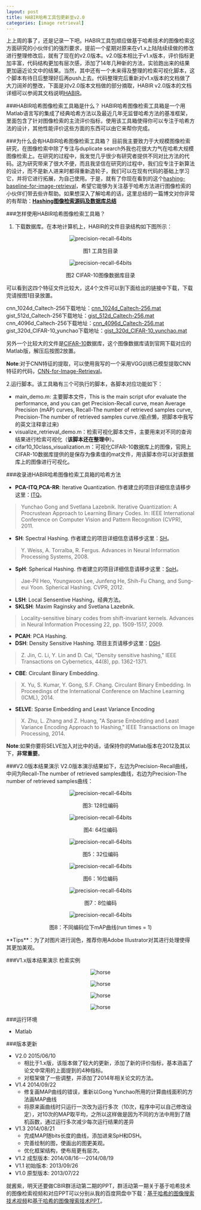 ```yaml
---
layout: post
title: HABIR哈希工具包更新至v2.0
categories: [image retrieval]
---
```


上上周的事了，还是记录一下吧。HABIR工具包顺应做基于哈希技术的图像检索这方面研究的小伙伴们的强烈要求，提前一个星期对原来在v1.x上陆陆续续做的修改进行整理修改后，就有了现在的v2.0版本。v2.0版本相比于v1.x版本，评价指标更加丰富，代码结构更加有层次感，添加了14年几种新的方法，实验跑出来的结果更加逼近论文中的结果。当然，其中还有一个未来得及整理的检索可视化脚本，这个脚本有待日后整理好后再push上去。代码整理完后重新对v1.x版本的文档做了大刀阔斧的整改，下面是对v2.0版本文档做的部分摘取，HABIR v2.0版本的文档详细可以参阅其文档说明[HABIR](http://yongyuan.name/habir/)。

###HABIR哈希图像检索工具箱是什么？
HABIR哈希图像检索工具箱是一个用Matlab语言写的集成了经典哈希方法以及最近几年无监督哈希方法的基准框架，里面包含了针对图像检索的主流评价指标，使用该工具箱使得你可以专注于哈希方法的设计，其他性能评价这些方面的东西可以由它来帮你完成。

###为什么会有HABIR哈希图像检索工具箱？
目前我主要致力于大规模图像检索研究，在图像检索中除了专注与duplicate search外我也花很大力气在哈希大规模图像检索上。在研究的过程中，我发觉几乎很少有研究者提供不同对比方法的代码。这为研究带来了很大不便，而且我坚信在研究的过程中，我们应专注于新算法的设计，而不是新人进来时都得重新造轮子，我们可以在现有代码的基础上学习它，并将它进行拓展，为自己使用。于是，就有了你现在看到的这个[hashing-baseline-for-image-retrieval](https://github.com/willard-yuan/hashing-baseline-for-image-retrieval)，希望它能够为关注基于哈希方法进行图像检索的小伙伴们带去些许帮助。如果想深入了解哈希的话，这里总结的一篇博文对你非常的有帮助：[**Hashing图像检索源码及数据库总结**](http://yongyuan.name/blog/codes-of-hash-for-image-retrieval.html)

###怎样使用HABIR哈希图像检索工具箱？
1. 下载数据库。在本地计算机上，HABIR的文件目录结构如下图所示：
<p align="center"><img src="http://yongyuan.name/habir/doc/downfiles.png" alt="precision-recall-64bits"/></p>
<p align="center">图1 工具包目录</p>
<p align="center"><img src="http://yongyuan.name/habir/doc/CIFAR-10.png" alt="precision-recall-64bits"/></p>
<p align="center">图2 CIFAR-10图像数据库目录</p>

可以看到这四个特征文件比较大，这4个文件可以到下面给出的链接中下载，下载完请按图1目录放置。

cnn\_1024d\_Caltech-256下载地址：[cnn_1024d_Caltech-256.mat](http://pan.baidu.com/s/1o67k5RG)</br>
gist\_512d\_Caltech-256下载地址：[gist_512d_Caltech-256.mat](http://pan.baidu.com/s/1jG8ECZW)</br>
cnn\_4096d\_Caltech-256下载地址：[cnn_4096d_Caltech-256.mat](http://pan.baidu.com/s/1eQIWkro)</br>
gist\_320d\_CIFAR-10\_yunchao下载地址：[gist_320d_CIFAR-10_yunchao.mat](http://pan.baidu.com/s/1o61KSQI)</br>

另外一个比较大的文件是[CIFAR-10](http://www.cs.toronto.edu/~kriz/cifar.html)数据库，这个图像数据库请到官网下载对应的Matlab版，解压后按图2放置。

**Note**:对于CNN特征的提取，可以使用我写的一个采用VGG训练已模型提取CNN特征的代码，[CNN-for-Image-Retrieval](https://github.com/willard-yuan/CNN-for-Image-Retrieval)。

2.运行脚本。该工具箱有三个可执行的脚本，各脚本对应功能如下：

- main_demo.m: 主要脚本文件，This is the main script ufor evaluate the performance,  and you can get Precision-Recall curve, mean Average Precision (mAP) curves,  Recall-The number of retrieved samples curve, Precision-The number of retrieved samples curve.(偷点懒，把脚本中我写的英文注释拿过来)
- visualize\_retrieval_demo.m：检索可视化脚本文件，主要用来对不同的查询结果进行检索可视化（**该脚本还在整理中**）。
- cifar10_10class\_visualization.m：可视化CIFAR-10数据库上的图像，官网上CIFAR-10数据库提供的是保存为像素值的mat文件，用该脚本你可以对该数据库上的图像进行可视化。


###收录进HABIR哈希图像检索工具箱的哈希方法
- **PCA-ITQ**,**PCA-RR**: Iterative Quantization. 作者建立的项目详细信息请移步这里：[ITQ](http://www.unc.edu/~yunchao/itq.htm)。
>Yunchao Gong and Svetlana Lazebnik.  Iterative Quantization: A Procrustean Approach to Learning Binary Codes. In: IEEE International Conference on Computer Vision and Pattern Recognition (CVPR), 2011.

- **SH**: Spectral Hashing. 作者建立的项目详细信息请移步这里：[SH](http://www.cs.huji.ac.il/~yweiss/SpectralHashing/)。
>Y. Weiss, A. Torralba, R. Fergus. Advances in Neural Information Processing Systems, 2008.

- **SpH**: Spherical Hashing. 作者建立的项目详细信息请移步这里：[SpH](http://sglab.kaist.ac.kr/Spherical_Hashing/)。
>Jae-Pil Heo, Youngwoon Lee, Junfeng He, Shih-Fu Chang, and Sung-eui Yoon. Spherical Hashing. CVPR, 2012.

- **LSH**: Local Sensentive Hashing，经典方法。
- **SKLSH**: Maxim Raginsky and Svetlana Lazebnik. 
>Locality-sensitive binary codes from shift-invariant kernels. Advances in Neural Information Processing 22, pp. 1509-1517, 2009.

- **PCAH**: PCA Hashing.
- **DSH**: Density Sensitive Hashing. 项目主页请移步这里：[DSH](http://www.cad.zju.edu.cn/home/dengcai/Data/DSH.html).
>Z. Jin, C. Li, Y. Lin and D. Cai, "Density sensitive hashing," IEEE Transactions on Cybernetics, 44(8), pp. 1362-1371.

- **CBE**: Circulant Binary Embedding.
>X. Yu, S. Kumar, Y. Gong, S.F. Chang. Circulant Binary Embedding. In Proceedings of the International Conference on Machine Learning (ICML), 2014.

- **SELVE**: Sparse Embedding and Least Variance Encoding
>X. Zhu, L. Zhang and Z. Huang, "A Sparse Embedding and Least Variance Encoding Approach to Hashing," IEEE Transactions on Image Processing, 2014.

**Note**:如果你要将SELVE加入对比中的话，请保持你的Matlab版本在2012及其以下，**非常重要**。

###V2.0版本结果演示
V2.0版本演示结果如下，左边为Precision-Recall曲线，中间为Recall-The number of retrieved samples曲线，右边为Precision-The number of retrieved samples曲线：
<p align="center"><img src="http://yongyuan.name/habir/doc/together_png/128bits.png" alt="precision-recall-64bits"/></p>
<p align="center">图3: 128位编码</p>
<p align="center"><img src="http://yongyuan.name/habir/doc/together_png/64bits.png" alt="precision-recall-64bits"/></p>
<p align="center">图4: 64位编码</p>
<p align="center"><img src="http://yongyuan.name/habir/doc/together_png/32bits.png" alt="precision-recall-64bits"/></p>
<p align="center">图5：32位编码</p>
<p align="center"><img src="http://yongyuan.name/habir/doc/together_png/16bits.png" alt="precision-recall-64bits"/></p>
<p align="center">图6：16位编码</p>
<p align="center"><img src="http://yongyuan.name/habir/doc/together_png/8bits.png" alt="precision-recall-64bits"/></p>
<p align="center">图7：8位编码</p>
<p align="center"><img src="http://yongyuan.name/habir/doc/together_png/mAP.png" alt="precision-recall-64bits"/></p>
<p align="center">图8：不同编码位下mAP曲线(run times = 1)</p>
**Tips**：为了对图片进行润色，推荐你用Adobe Illustrator对其进行处理使得其更加美观。

###V1.x版本结果演示
检索实例

<p align="center"><img src="http://yongyuan.name/habir/doc/v1/horse_ID8_128_1.png" alt="horse"/></p>
<p align="center"><img src="http://yongyuan.name/habir/doc/v1/horse_ID8_128_2.png" alt="horse"/></p>
<p align="center"><img src="http://yongyuan.name/habir/doc/v1/car_ID13_128_1.png" alt="horse"/></p>
<p align="center"><img src="http://yongyuan.name/habir/doc/v1/car_ID13_128_2.png" alt="horse"/></p>

###运行环境

- Matlab

###版本更新
-  V2.0   2015/06/10
    - 相比于1.x版，该版本做了较大的更新，添加了新的评价指标，基本涵盖了论文中常用的上面提到的4种指标。
	- 对框架做了一些调整，并添加了2014年相关论文的方法。
-  V1.4   2014/09/22
    - 修复画MAP曲线的错误，重新以Gong Yunchao所用的计算曲线面积的方法画MAP曲线
	- 将原来画曲线时只运行一次改为运行多次（10次，程序中可以自己修改设定），对10次的MAP取平均，之所以这样做是因为不同的方法中用到了随机函数，通过运行多次减少每次运行结果的差异
-  V1.3   2014/08/21
	- 完成MAP随bits长度的曲线，添加进来SpH和DSH。
	- 完善绘制的图，使画出的图更美观。
	- 优化框架结构，使布局更有层次。
-  V1.2   成型版本: 2014/08/16---2014/08/19
-  V1.1   初始版本: 2013/09/26
-  V1.0   原型版本: 2013/07/22

就酱紫，明天还要做CBIR群活动第二期的PPT，群活动第一期关于基于哈希技术的图像检索视频和对应PPT可以分别从我的百度网盘中下载：[基于哈希的图像搜索技术视频](http://pan.baidu.com/s/1c0IuLSO)和[基于哈希的图像搜索技术PPT](http://pan.baidu.com/s/1ntHw63B)。

